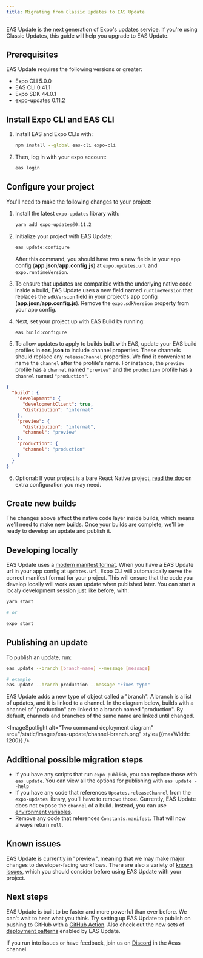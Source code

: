 ```yaml
---
title: Migrating from Classic Updates to EAS Update
---
```


EAS Update is the next generation of Expo's updates service. If you're using Classic Updates, this guide will help you upgrade to EAS Update.

## Prerequisites

EAS Update requires the following versions or greater:

- Expo CLI 5.0.0
- EAS CLI 0.41.1
- Expo SDK 44.0.1
- expo-updates 0.11.2

## Install Expo CLI and EAS CLI

1. Install EAS and Expo CLIs with:

   ```bash
   npm install --global eas-cli expo-cli
   ```

2. Then, log in with your expo account:

   ```bash
   eas login
   ```

## Configure your project

You'll need to make the following changes to your project:

1. Install the latest `expo-updates` library with:

   ```bash
   yarn add expo-updates@0.11.2
   ```

2. Initialize your project with EAS Update:

   ```bash
   eas update:configure
   ```

   After this command, you should have two a new fields in your app config (**app.json**/**app.config.js**) at `expo.updates.url` and `expo.runtimeVersion`.

3. To ensure that updates are compatible with the underlying native code inside a build, EAS Update uses a new field named `runtimeVersion` that replaces the `sdkVersion` field in your project's app config (**app.json**/**app.config.js**). Remove the `expo.sdkVersion` property from your app config.

4. Next, set your project up with EAS Build by running:

   ```bash
   eas build:configure
   ```

5. To allow updates to apply to builds built with EAS, update your EAS build profiles in **eas.json** to include channel properties. These channels should replace any `releaseChannel` properties. We find it convenient to name the `channel` after the profile's name. For instance, the `preview` profile has a `channel` named `"preview"` and the `production` profile has a `channel` named `"production"`.

```json
{
  "build": {
    "development": {
      "developmentClient": true,
      "distribution": "internal"
    },
    "preview": {
      "distribution": "internal",
      "channel": "preview"
    },
    "production": {
      "channel": "production"
    }
  }
}
```

6. Optional: If your project is a bare React Native project, [read the doc](/eas-update/bare-react-native) on extra configuration you may need.

## Create new builds

The changes above affect the native code layer inside builds, which means we'll need to make new builds. Once your builds are complete, we'll be ready to develop an update and publish it.

## Developing locally

EAS Update uses a [modern manifest format](/technical-specs/expo-updates-0). When you have a EAS Update url in your app config at `updates.url`, Expo CLI will automatically serve the correct manifest format for your project. This will ensure that the code you develop locally will work as an update when published later. You can start a localy development session just like before, with:

```bash
yarn start

# or

expo start
```

## Publishing an update

To publish an update, run:

```bash
eas update --branch [branch-name] --message [message]

# example
eas update --branch production --message "Fixes typo"
```

EAS Update adds a new type of object called a "branch". A branch is a list of updates, and it is linked to a channel. In the diagram below, builds with a channel of "production" are linked to a branch named "production". By default, channels and branches of the same name are linked until changed.

<ImageSpotlight alt="Two command deployment diagram" src="/static/images/eas-update/channel-branch.png" style={{maxWidth: 1200}} />

## Additional possible migration steps

- If you have any scripts that run `expo publish`, you can replace those with `eas update`. You can view all the options for publishing with `eas update --help`
- If you have any code that references `Updates.releaseChannel` from the `expo-updates` library, you'll have to remove those. Currently, EAS Update does not expose the `channel` of a build. Instead, you can use [environment variables](/build-reference/variables).
- Remove any code that references `Constants.manifest`. That will now always return `null`.

## Known issues

EAS Update is currently in "preview", meaning that we may make major changes to developer-facing workflows. There are also a variety of [known issues](/eas-update/known-issues), which you should consider before using EAS Update with your project.

## Next steps

EAS Update is built to be faster and more powerful than ever before. We can't wait to hear what you think. Try setting up EAS Update to publish on pushing to GitHub with a [GitHub Action](/eas-update/github-actions). Also check out the new sets of [deployment patterns](/eas-update/deployment-patterns) enabled by EAS Update.

If you run into issues or have feedback, join us on [Discord](https://chat.expo.dev/) in the #eas channel.
